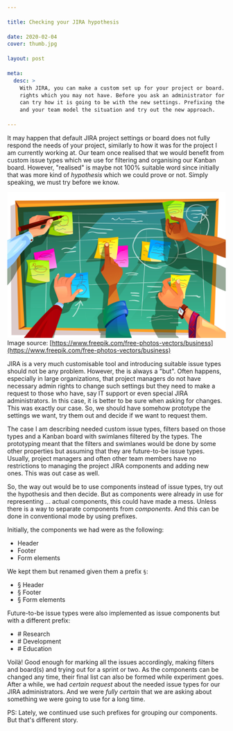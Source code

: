 ```yaml
---

title: Checking your JIRA hypothesis

date: 2020-02-04
cover: thumb.jpg

layout: post

meta:
  desc: >
    With JIRA, you can make a custom set up for your project or board. But that requires admin
    rights which you may not have. Before you ask an administrator for the needed changes, you
    can try how it is going to be with the new settings. Prefixing the components may help you
    and your team model the situation and try out the new approach.

---
```


<div data-excerpt>

It may happen that default JIRA project settings or board does not fully respond the needs of your project, similarly to how it was for the project I am currently working at. Our team once realised that we would benefit from custom issue types which we use for filtering and organising our Kanban board. However, "realised" is maybe not 100% suitable word since initially that was more kind of *hypothesis* which we could prove or not. Simply speaking, we must try before we know.

</div>

<div class="small" markdown="1">

![](thumb.jpg)<br/>
Image source:
[https://www.freepik.com/free-photos-vectors/business](https://www.freepik.com/free-photos-vectors/business)

</div>

JIRA is a very much customisable tool and introducing suitable issue types should not be any problem. However, the is always a "but". Often happens, especially in large organizations, that project managers do not have necessary admin rights to change such settings but they need to make a request to those who have, say IT support or even special JIRA administrators. In this case, it is better to be sure when asking for changes. This was exactly our case. So, we should have somehow prototype the settings we want, try them out and decide if we want to request them.

The case I am describing needed custom issue types, filters based on those types and a Kanban board with swimlanes filtered by the types. The prototyping meant that the filters and swimlanes would be done by some other properties but assuming that they are future-to-be issue types. Usually, project managers and often other team members have no restrictions to managing the project JIRA components and adding new ones. This was out case as well.

So, the way out would be to use components instead of issue types, try out the hypothesis and then decide. But as components were already in use for representing ... actual components, this could have made a mess. Unless there is a way to separate components from *components*. And this can be done in conventional mode by using prefixes.

Initially, the components we had were as the following:

* Header
* Footer
* Form elements

We kept them but renamed given them a prefix `§`:

* § Header
* § Footer
* § Form elements

Future-to-be issue types were also implemented as issue components but with a different prefix:

* \# Research
* \# Development
* \# Education

Voilà! Good enough for marking all the issues accordingly, making filters and board(s) and trying out for a sprint or two. As the components can be changed any time, their final list can also be formed while experiment goes. After a while, we had *certain request* about the needed issue types for our JIRA administrators. And we were *fully certain* that we are asking about something we were going to use for a long time.

PS: Lately, we continued use such prefixes for grouping our components. But that's different story.
